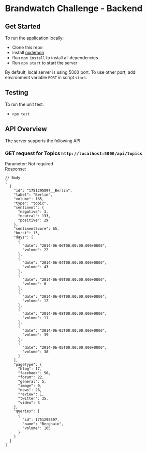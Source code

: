 # Brandwatch Challenge - Backend

## Get Started

To run the application locally: 

- Clone this repo
- Install [nodemon](https://github.com/remy/nodemon#installation)
- Run `npm install` to install all dependencies
- Run `npm start` to start the server

By default, local server is using 5000 port. To use other port, add environment variable `PORT` in script `start`.

## Testing

To run the unit test:

- `npm test`

## API Overview

The server supports the following API:

### GET request for Topics `http://localhost:5000/api/topics`

Parameter: Not required \
Response: 
```
// Body
[
  {
    "id": "1751295897__Berlin",
    "label": "Berlin",
    "volume": 165,
    "type": "topic",
    "sentiment": {
      "negative": 3,
      "neutral": 133,
      "positive": 29
    },
    "sentimentScore": 65,
    "burst": 13,
    "days": [
      {
        "date": "2014-06-06T00:00:00.000+0000",
        "volume": 22
      },
      {
        "date": "2014-06-04T00:00:00.000+0000",
        "volume": 43
      },
      {
        "date": "2014-06-09T00:00:00.000+0000",
        "volume": 0
      },
      {
        "date": "2014-06-07T00:00:00.000+0000",
        "volume": 12
      },
      {
        "date": "2014-06-08T00:00:00.000+0000",
        "volume": 11
      },
      {
        "date": "2014-06-03T00:00:00.000+0000",
        "volume": 39
      },
      {
        "date": "2014-06-05T00:00:00.000+0000",
        "volume": 38
      }
    ],
    "pageType": {
      "blog": 17,
      "facebook": 56,
      "forum": 22,
      "general": 5,
      "image": 0,
      "news": 26,
      "review": 1,
      "twitter": 35,
      "video": 3
    },
    "queries": [
      {
        "id": 1751295897,
        "name": "Berghain",
        "volume": 165
      }
    ]
  }
]
```